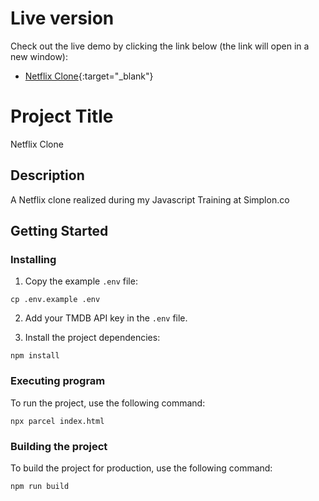 # Live version

Check out the live demo by clicking the link below (the link will open in a new window):

* [Netflix Clone](https://main.d2ihx0gu7qo94w.amplifyapp.com){:target="_blank"}


# Project Title

Netflix Clone

## Description

A Netflix clone realized during my Javascript Training at Simplon.co

## Getting Started

### Installing

1. Copy the example `.env` file:

```
cp .env.example .env
```

2. Add your TMDB API key in the `.env` file.

3. Install the project dependencies:

```
npm install
```

### Executing program

To run the project, use the following command:

```
npx parcel index.html
```

### Building the project

To build the project for production, use the following command:

```
npm run build
```